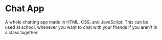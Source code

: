 # Chat App
A whole chatting app made in HTML, CSS, and JavaScript. This can be used at school, whenever you want to chat with your friends if you aren't in a class together.
